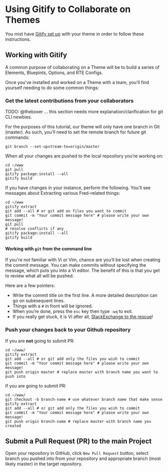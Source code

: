 # Using Gitify to Collaborate on Themes

You mist have [Gitify set up](collab/gitify) with your theme in order to follow these instructions.

## Working with Gitify

A common purpose of collaborating on a Theme will be to build a series of Elements, Bluepints, Options, and RTE Configs.

Once you’ve installed and worked on a Theme with a team, you’ll find yourself needing to do some common things:

### Get the latest contributions from your collaborators

TODO: @theboxer … this section needs more explanation/clarification for git CLI newbies.

For the purposes of this tutorial, our theme will only have one branch in Git (master). As such, you’ll need to set the remote branch for future git commands:

```
git branch --set-upstream-to=origin/master
```

When all your changes are pushed to the local repository you’re working on: 

```
cd ~/www
git pull
gitify package:install --all
gitify build
```

If you have changes in your instance, perform the following. You’ll see messages about Extracting various Fred-related things:

```
cd ~/www
gitify extract
git add --all # or git add on files you want to commit
git commit -m "Your commit message here" # please write your own message!
git pull
# resolve conflicts if any
gitify package:install --all
gitify build
```

#### Working with `git` from the command line

If you're not familiar with Vi or Vim, chance are you’ll be lost when creating the commit message. You can make commits without specifying the message, which puts you into a Vi editor. The benefit of this is that you get to review what all will be pushed. 

Here are a few pointers:  

- Write the commit title on the first line. A more detailed description can go on subesequent lines.
- Things with a `#` in front will be ignored. 
- When you’re done, press the `esc` key then type `:wq` to exit.
- If you really get stuck, it is Vi after all, [StackExchange to the rescue]()!

### Push your changes back to your Github repository
If you are **not** going to submit PR:

```
cd ~/www/
gitify extract
git add --all # or git add only the files you wish to commit
git commit -m "Your commit message here" # please write your own message!
git push origin master # replace master with branch name you want to push into
```

If you are going to submit PR:
```
cd ~/www/
git checkout -b branch-name # use whatever branch name that make sense
gitify extract
git add --all # or git add only the files you wish to commit
git commit -m "Your commit message here" # please write your own message!
git push origin branch-name # replace master with branch name you created
```

## Submit a Pull Request (PR) to the main Project

Open your repository in GitHub, click `New Pull Request` button, select branch you pushed into from your repository and appropriate branch (most likely master) in the target repository.